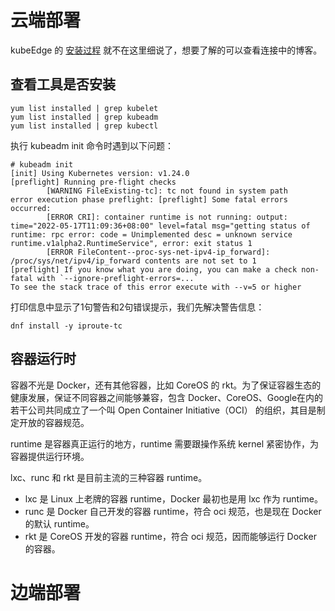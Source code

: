 # 云端部署

kubeEdge 的 [安装过程](https://blog.csdn.net/weixin_39177986/article/details/124807924) 就不在这里细说了，想要了解的可以查看连接中的博客。

## 查看工具是否安装

```
yum list installed | grep kubelet
yum list installed | grep kubeadm
yum list installed | grep kubectl
```


执行 kubeadm init 命令时遇到以下问题：

```
# kubeadm init
[init] Using Kubernetes version: v1.24.0
[preflight] Running pre-flight checks
        [WARNING FileExisting-tc]: tc not found in system path
error execution phase preflight: [preflight] Some fatal errors occurred:
        [ERROR CRI]: container runtime is not running: output: time="2022-05-17T11:09:36+08:00" level=fatal msg="getting status of runtime: rpc error: code = Unimplemented desc = unknown service runtime.v1alpha2.RuntimeService", error: exit status 1
        [ERROR FileContent--proc-sys-net-ipv4-ip_forward]: /proc/sys/net/ipv4/ip_forward contents are not set to 1
[preflight] If you know what you are doing, you can make a check non-fatal with `--ignore-preflight-errors=...`
To see the stack trace of this error execute with --v=5 or higher
```

打印信息中显示了1句警告和2句错误提示，我们先解决警告信息：

```
dnf install -y iproute-tc
```

## 容器运行时



容器不光是 Docker，还有其他容器，比如 CoreOS 的 rkt。为了保证容器生态的健康发展，保证不同容器之间能够兼容，包含 Docker、CoreOS、Google在内的若干公司共同成立了一个叫 Open Container Initiative（OCI） 的组织，其目是制定开放的容器规范。

runtime 是容器真正运行的地方，runtime 需要跟操作系统 kernel 紧密协作，为容器提供运行环境。

lxc、runc 和 rkt 是目前主流的三种容器 runtime。

- lxc 是 Linux 上老牌的容器 runtime，Docker 最初也是用 lxc 作为 runtime。
- runc 是 Docker 自己开发的容器 runtime，符合 oci 规范，也是现在 Docker 的默认 runtime。
- rkt 是 CoreOS 开发的容器 runtime，符合 oci 规范，因而能够运行 Docker 的容器。






# 边端部署


